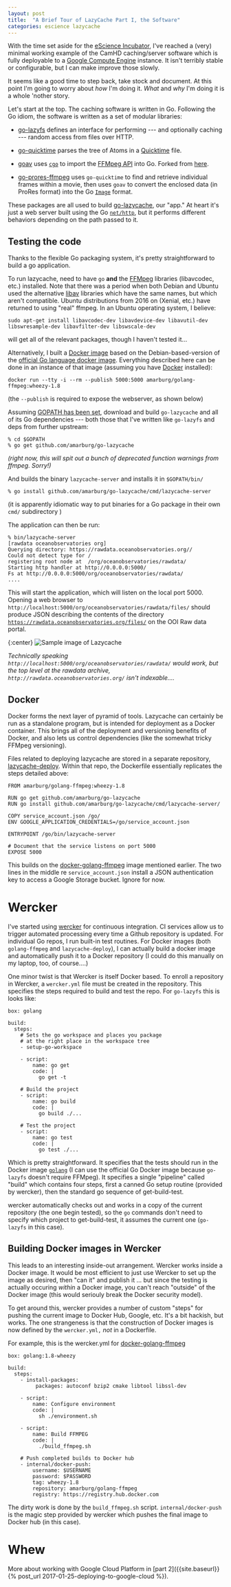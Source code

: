 ```yaml
---
layout: post
title:  "A Brief Tour of LazyCache Part I, the Software"
categories: escience lazycache
---
```


With the time set aside for the [eScience Incubator](https://github.com/uwescience/incubator2017), I've reached a (very) minimal working example of the CamHD caching/server software which is fully deployable to a [Google Compute Engine](http://cloud.google.com/) instance.   It isn't terribly stable or configurable, but I can make improve those slowly.

 It seems like a good time to step back, take stock and document.     At this point I'm going to worry about _how_ I'm doing it.  _What_ and _why_ I'm doing it is a whole 'nother story.

Let's start at the top.  The caching software is written in Go.   Following the Go idiom, the software is written as a set of modular libraries:

 * [go-lazyfs](https://github.com/amarburg/go-lazyfs) defines an interface for performing --- and optionally caching --- random access from files over HTTP.

 * [go-quicktime](https://github.com/amarburg/go-quicktime) parses the tree of Atoms in a [Quicktime](https://developer.apple.com/library/content/documentation/QuickTime/QTFF/QTFFChap2/qtff2.html#//apple_ref/doc/uid/TP40000939-CH204-SW1) file.

 * [goav](https://github.com/amarburg/goav) uses [`cgo`](https://golang.org/cmd/cgo/) to import the [FFMpeg API](https://www.ffmpeg.org/) into Go.   Forked from [here](https://github.com/giorgisio/goav).

 * [go-prores-ffmpeg](https://github.com/amarburg/go-prores-ffmpeg) uses `go-quicktime` to find and retrieve individual frames within a movie, then uses `goav` to convert the enclosed data (in ProRes format) into the Go [`Image`](https://golang.org/pkg/image/) format.

These packages are all used to build [go-lazycache](https://github.com/amarburg/go-lazycache), our "app." At heart it's just a web server built using the Go [`net/http`](https://golang.org/pkg/net/http/), but it performs different behaviors depending on the path passed to it.

## Testing the code

Thanks to the flexible Go packaging system, it's pretty straightforward to build a go application.

To run lazycache, need to have `go` __and__ the [FFMpeg](https://www.ffmpeg.org/) libraries (libavcodec, etc.) installed.  Note that there was a period when both Debian and Ubuntu used the alternative [libav](https://libav.org/) libraries which have the same names, but which aren't compatible.   Ubuntu distributions from 2016 on (Xenial, etc.) have returned to using "real" ffmpeg.   In an Ubuntu operating system, I believe:

    sudo apt-get install libavcodec-dev libavdevice-dev libavutil-dev libswresample-dev libavfilter-dev libswscale-dev

will get all of the relevant packages, though I haven't tested it...

Alternatively, I built a [Docker image](https://hub.docker.com/r/amarburg/golang-ffmpeg/) based on the Debian-based-version of the [official Go language docker image](https://hub.docker.com/_/golang/).   Everything described here can be done in an instance of that image (assuming you have [Docker](https://www.docker.com/) installed):

    docker run --tty -i --rm --publish 5000:5000 amarburg/golang-ffmpeg:wheezy-1.8

(the `--publish` is required to expose the webserver, as shown below)

Assuming [GOPATH has been set](https://golang.org/doc/code.html), download and build `go-lazycache` and all of its Go dependencies --- both those that I've written like `go-lazyfs` and deps from further upstream:

    % cd $GOPATH
    % go get github.com/amarburg/go-lazycache

_(right now, this will spit out a bunch of deprecated function warnings from ffmpeg.   Sorry!)_

And builds the binary `lazycache-server` and installs it in `$GOPATH/bin/`

    % go install github.com/amarburg/go-lazycache/cmd/lazycache-server

(it is apparently idiomatic way to put binaries for a Go package in their own `cmd/` subdirectory )

The application can then be run:

    % bin/lazycache-server
    [rawdata oceanobservatories org]
    Querying directory: https://rawdata.oceanobservatories.org//
    Could not detect type for /
    registering root node at  /org/oceanobservatories/rawdata/
    Starting http handler at http://0.0.0.0:5000/
    Fs at http://0.0.0.0:5000/org/oceanobservatories/rawdata/
    ....

This will start the application, which will listen on the local port 5000.   Opening a web browser to `http://localhost:5000/org/oceanobservatories/rawdata/files/` should produce JSON describing the contents of the directory [`https://rawdata.oceanobservatories.org/files/`](https://rawdata.oceanobservatories.org/files/) on the OOI Raw data portal.

{:center}
![Sample image of Lazycache]({{site.baseurl}}/images/lazycache_sample_page.jpg)

_Technically speaking `http://localhost:5000/org/oceanobservatories/rawdata/` would work, but the top level at the rawdata archive, `http://rawdata.oceanobservatories.org/` isn't indexable...._


## Docker

Docker forms the next layer of pyramid of tools.   Lazycache can certainly be run as a standalone program, but is intended for deployment as a Docker container.  This brings all of the deployment and versioning benefits of Docker, and also lets us control dependencies (like the somewhat tricky FFMpeg versioning).

Files related to deploying lazycache are stored in a separate repository, [lazycache-deploy](https://github.com/amarburg/go-lazycache-app).   Within that repo, the Dockerfile
essentially replicates the steps detailed above:

    FROM amarburg/golang-ffmpeg:wheezy-1.8

    RUN go get github.com/amarburg/go-lazycache
    RUN go install github.com/amarburg/go-lazycache/cmd/lazycache-server/

    COPY service_account.json /go/
    ENV GOOGLE_APPLICATION_CREDENTIALS=/go/service_account.json

    ENTRYPOINT /go/bin/lazycache-server

    # Document that the service listens on port 5000
    EXPOSE 5000

This builds on the [docker-golang-ffmpeg](https://github.com/amarburg/docker-golang-ffmpeg) image mentioned earlier.   The two lines in the middle re `service_account.json` install a JSON authentication key to access a Google Storage bucket.  Ignore for now.

# Wercker

I've started using [wercker](http://www.wercker.com/) for continuous integration.   CI services allow us to trigger automated processing every time a Github repository is updated.   For individual Go repos, I run built-in test routines.    For Docker images (both `golang-ffmpeg` and `lazycache-deploy`), I can actually build a docker image and automatically push it to a Docker repository (I could do this manually on my laptop, too, of course....)

One minor twist is that Wercker is itself Docker based.   To enroll a repository in Wercker, a `wercker.yml` file must be created in the repository.   This specifies the steps required to build and test the repo.   For `go-lazyfs` this is looks like:

    box: golang

    build:
      steps:
        # Sets the go workspace and places you package
        # at the right place in the workspace tree
        - setup-go-workspace

        - script:
            name: go get
            code: |
              go get -t

        # Build the project
        - script:
            name: go build
            code: |
              go build ./...

        # Test the project
        - script:
            name: go test
            code: |
              go test ./...

Which is pretty straightforward.   It specifies that the tests should run in the Docker image [`golang`](https://hub.docker.com/_/golang/) (I can use the official Go Docker image because `go-lazyfs` doesn't require FFMpeg).   It specifies a single "pipeline" called "build" which contains four steps, first a canned Go setup routine (provided by wercker), then the standard go sequence of get-build-test.   

wercker automatically checks out and works in a copy of the current repository (the one begin tested), so the `go` commands don't need to specify which project to get-build-test, it assumes the current one (`go-lazyfs` in this case).

## Building Docker images in Wercker

This leads to an interesting inside-out arrangement.   Wercker works inside a Docker image.   It would be most efficient to just use Wercker to set up the image as desired, then "can it" and publish it ... but since the testing is actually occuring _within_ a Docker image, you can't reach "outside" of the Docker image (this would seriouly break the Docker security model).

To get around this, wercker provides a number of custom "steps" for pushing the current image to Docker Hub, Google, etc.   It's a bit hackish, but works.   The one strangeness is that the construction of Docker images is now defined by the `wercker.yml,` _not_ in a Dockerfile.

For example, this is the wercker.yml for [docker-golang-ffmpeg]()

    box: golang:1.8-wheezy

    build:
      steps:
        - install-packages:
             packages: autoconf bzip2 cmake libtool libssl-dev

        - script:
            name: Configure environment
            code: |
              sh ./environment.sh

        - script:
            name: Build FFMPEG
            code: |
              ./build_ffmpeg.sh

        # Push completed builds to Docker hub
        - internal/docker-push:
            username: $USERNAME
            password: $PASSWORD
            tag: wheezy-1.8
            repository: amarburg/golang-ffmpeg
            registry: https://registry.hub.docker.com

The dirty work is done by the `build_ffmpeg.sh` script.   `internal/docker-push` is the magic step provided by wercker which pushes the final image to Docker hub (in this case).


# Whew

More about working with Google Cloud Platform in [part 2]({{site.baseurl}}{% post_url 2017-01-25-deploying-to-google-cloud %}).
